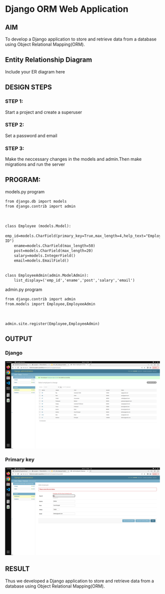# Django ORM Web Application

## AIM
To develop a Django application to store and retrieve data from a database using Object Relational Mapping(ORM).

## Entity Relationship Diagram

Include your ER diagram here

## DESIGN STEPS

### STEP 1:
Start a project and create a superuser

### STEP 2:
Set a password and email
### STEP 3:
Make the neccessary changes in the models and admin.Then make migrations and run the server

## PROGRAM:

models.py program
```
from django.db import models
from django.contrib import admin



class Employee (models.Model):
    emp_id=models.CharField(primary_key=True,max_length=4,help_text="Employee ID")
    ename=models.CharField(max_length=50)
    post=models.CharField(max_length=20)
    salary=models.IntegerField()
    email=models.EmailField()    


class EmployeeAdmin(admin.ModelAdmin):
    list_display=('emp_id','ename','post','salary','email')    
```
admin.py program
```
from django.contrib import admin
from.models import Employee,EmployeeAdmin



admin.site.register(Employee,EmployeeAdmin)
```




## OUTPUT
### Django
![Django](./images/djangoORM.png)

### Primary key
![primarykey](./images/primarykey.png)



## RESULT
 Thus we developed a Django application to store and retrieve data from a database using Object Relational Mapping(ORM).